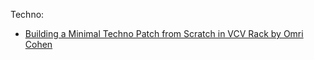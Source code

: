 Techno:
- [Building a Minimal Techno Patch from Scratch in VCV Rack by Omri Cohen](https://www.youtube.com/watch?v=YAPOOv_ynR8)